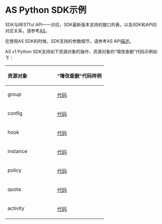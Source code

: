 # AS Python SDK示例<a name="sdk_02_0019"></a>

SDK与RESTful API一一对应，SDK最新版本支持的接口列表，以及SDK和API的对应关系，请参考[AS](Python-AS.md)。

在使用AS SDK的时候，SDK支持的参数细节，请参考AS API[描述](https://support.huaweicloud.com/api-as/zh-cn_topic_0045219159.html)。

AS v1 Python SDK支持如下资源对象的操作，资源对象的“增改查删”代码示例如下：

<a name="table103730110518"></a>
<table><thead align="left"><tr id="row164561211205112"><th class="cellrowborder" valign="top" width="50%" id="mcps1.1.3.1.1"><p id="p134561211195114"><a name="p134561211195114"></a><a name="p134561211195114"></a>资源对象</p>
</th>
<th class="cellrowborder" valign="top" width="50%" id="mcps1.1.3.1.2"><p id="p345614115519"><a name="p345614115519"></a><a name="p345614115519"></a>“增改查删”代码样例</p>
</th>
</tr>
</thead>
<tbody><tr id="row19456131117514"><td class="cellrowborder" valign="top" width="50%" headers="mcps1.1.3.1.1 "><p id="p1145651165119"><a name="p1145651165119"></a><a name="p1145651165119"></a>group</p>
</td>
<td class="cellrowborder" valign="top" width="50%" headers="mcps1.1.3.1.2 "><p id="p13456121165119"><a name="p13456121165119"></a><a name="p13456121165119"></a><a href="https://github.com/huaweicloud/huaweicloud-sdk-python/blob/master/examples/as/v1/group.py" target="_blank" rel="noopener noreferrer">代码</a></p>
</td>
</tr>
<tr id="row194562011185113"><td class="cellrowborder" valign="top" width="50%" headers="mcps1.1.3.1.1 "><p id="p1845731175111"><a name="p1845731175111"></a><a name="p1845731175111"></a>config</p>
</td>
<td class="cellrowborder" valign="top" width="50%" headers="mcps1.1.3.1.2 "><p id="p1457181175111"><a name="p1457181175111"></a><a name="p1457181175111"></a><a href="https://github.com/huaweicloud/huaweicloud-sdk-python/blob/master/examples/as/v1/config.py" target="_blank" rel="noopener noreferrer">代码</a></p>
</td>
</tr>
<tr id="row7457121175114"><td class="cellrowborder" valign="top" width="50%" headers="mcps1.1.3.1.1 "><p id="p1745761119518"><a name="p1745761119518"></a><a name="p1745761119518"></a>hook</p>
</td>
<td class="cellrowborder" valign="top" width="50%" headers="mcps1.1.3.1.2 "><p id="p16457311105112"><a name="p16457311105112"></a><a name="p16457311105112"></a><a href="https://github.com/huaweicloud/huaweicloud-sdk-python/blob/master/examples/as/v1/hook.py" target="_blank" rel="noopener noreferrer">代码</a></p>
</td>
</tr>
<tr id="row16457611165110"><td class="cellrowborder" valign="top" width="50%" headers="mcps1.1.3.1.1 "><p id="p154571411145118"><a name="p154571411145118"></a><a name="p154571411145118"></a>instance</p>
</td>
<td class="cellrowborder" valign="top" width="50%" headers="mcps1.1.3.1.2 "><p id="p1745771105110"><a name="p1745771105110"></a><a name="p1745771105110"></a><a href="https://github.com/huaweicloud/huaweicloud-sdk-python/blob/master/examples/as/v1/instance.py" target="_blank" rel="noopener noreferrer">代码</a></p>
</td>
</tr>
<tr id="row94573114513"><td class="cellrowborder" valign="top" width="50%" headers="mcps1.1.3.1.1 "><p id="p745716113513"><a name="p745716113513"></a><a name="p745716113513"></a>policy</p>
</td>
<td class="cellrowborder" valign="top" width="50%" headers="mcps1.1.3.1.2 "><p id="p4457191118516"><a name="p4457191118516"></a><a name="p4457191118516"></a><a href="https://github.com/huaweicloud/huaweicloud-sdk-python/blob/master/examples/as/v1/policy.py" target="_blank" rel="noopener noreferrer">代码</a></p>
</td>
</tr>
<tr id="row5457121135111"><td class="cellrowborder" valign="top" width="50%" headers="mcps1.1.3.1.1 "><p id="p74571117516"><a name="p74571117516"></a><a name="p74571117516"></a>quota</p>
</td>
<td class="cellrowborder" valign="top" width="50%" headers="mcps1.1.3.1.2 "><p id="p1645711118516"><a name="p1645711118516"></a><a name="p1645711118516"></a><a href="https://github.com/huaweicloud/huaweicloud-sdk-python/blob/master/examples/as/v1/quota.py" target="_blank" rel="noopener noreferrer">代码</a></p>
</td>
</tr>
<tr id="row15457181115118"><td class="cellrowborder" valign="top" width="50%" headers="mcps1.1.3.1.1 "><p id="p1845711135118"><a name="p1845711135118"></a><a name="p1845711135118"></a>activity</p>
</td>
<td class="cellrowborder" valign="top" width="50%" headers="mcps1.1.3.1.2 "><p id="p14457161112512"><a name="p14457161112512"></a><a name="p14457161112512"></a><a href="https://github.com/huaweicloud/huaweicloud-sdk-python/blob/master/examples/as/v1/activity.py" target="_blank" rel="noopener noreferrer">代码</a></p>
</td>
</tr>
</tbody>
</table>

